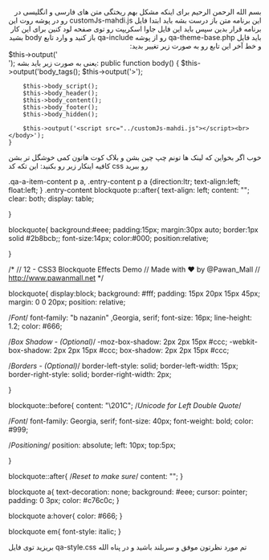 <article dir="auto">
بسم الله الرحمن الرحیم
برای اینکه مشکل بهم ریختگی متن های فارسی و انگلیسی در این برنامه متن باز درست بشه  باید 
ابتدا فایل customJs-mahdi.js 
رو در پوشه روت این برنامه قرار بدین
سپس باید این فایل جاوا اسکریپت رو توی صفحه لود کنین برای این کار باید فایل qa-theme-base.php 
رو از پوشه qa-include باز کنید و وارد تابع body  بشید
و خط آخر این تابع رو به صورت زیر تغییر بدید:
</article>
$this->output('<script src="../customJs-mahdi.js"></script><br></body>');
یعنی به صورت زیر باید بشه:
	public function body()
	{
		$this->output('<body');
		$this->body_tags();
		$this->output('>');

		$this->body_script();
		$this->body_header();
		$this->body_content();
		$this->body_footer();
		$this->body_hidden();

		$this->output('<script src="../customJs-mahdi.js"></script><br></body>');
	}

خوب اگر بخواین که لینک ها تونم چپ چین بشن و بلاک کوت هاتون کمی خوشگل تر بشن کافیه اینکار زیر رو بکنید:
این تکه کد css رو ببرید 

.qa-a-item-content p a,
.entry-content p a
{direction:ltr;
text-align:left;
float:left;
}
.entry-content blockquote p::after{
    text-align: left;
     content: "";
    clear: both;
    display: table;
    
}

blockquote{
	background:#eee;
	padding:15px;
	margin:30px auto;
	border:1px solid #2b8bcb;;
	font-size:14px;
	color:#000;
	position:relative;
    
}

/* 
// 12 - CSS3 Blockquote Effects Demo
// Made with ❤ by @Pawan_Mall
// http://www.pawanmall.net 
*/

blockquote{
  display:block;
  background: #fff;
  padding: 15px 20px 15px 45px;
  margin: 0 0 20px;
  position: relative;
  
  /*Font*/
  font-family: "b nazanin" ,Georgia, serif;
  font-size: 16px;
  line-height: 1.2;
  color: #666;

  /*Box Shadow - (Optional)*/
  -moz-box-shadow: 2px 2px 15px #ccc;
  -webkit-box-shadow: 2px 2px 15px #ccc;
  box-shadow: 2px 2px 15px #ccc;

  /*Borders - (Optional)*/
  border-left-style: solid;
  border-left-width: 15px;
  border-right-style: solid;
  border-right-width: 2px;    
 
}

blockquote::before{
  content: "\201C"; /*Unicode for Left Double Quote*/
  
  /*Font*/
  font-family: Georgia, serif;
  font-size: 40px;
  font-weight: bold;
  color: #999;
  
  /*Positioning*/
  position: absolute;
  left: 10px;
  top:5px;
  
}

blockquote::after{
  /*Reset to make sure*/
  content: "";
}

blockquote a{
  text-decoration: none;
  background: #eee;
  cursor: pointer;
  padding: 0 3px;
  color: #c76c0c;
}

blockquote a:hover{
 color: #666;
}

blockquote em{
  font-style: italic;
}


بریزید توی فایل qa-style.css 
تم مورد نظرتون
موفق و سربلند باشید و در پناه الله

